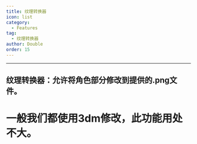 ```yaml
---
title: 纹理转换器
icon: list
category:
  - Features
tag:
  - 纹理转换器
author: Double
order: 15
---
```


---
## 纹理转换器：允许将角色部分修改到提供的.png文件。
# 一般我们都使用3dm修改，此功能用处不大。
